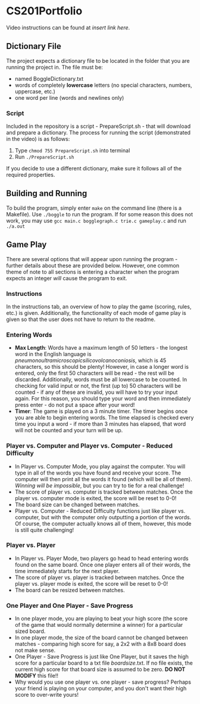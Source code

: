 # CS201Portfolio

Video instructions can be found at *insert link here*.

## Dictionary File
The project expects a dictionary file to be located in the folder that you are running the project in.
The file must be:
  - named BoggleDictionary.txt
  - words of completely **lowercase** letters (no special characters, numbers, uppercase, etc.)
  - one word per line (words and newlines only)

### Script
Included in the repository is a script - PrepareScript.sh - that will download and prepare a dictionary.
The process for running the script (demonstrated in the video) is as follows:
  1. Type `chmod 755 PrepareScript.sh` into terminal
  2. Run `./PrepareScript.sh`

If you decide to use a different dictionary, make sure it follows all of the required properties.

## Building and Running

To build the program, simply enter `make` on the command line (there is a Makefile). Use `./boggle` to run the program.
If for some reason this does not work, you may use `gcc main.c bogglegraph.c trie.c gameplay.c` and run `./a.out`

## Game Play

There are several options that will appear upon running the program - further details about these are provided below.
However, one common theme of note to all sections is entering a character when the program expects an integer
*will* cause the program to exit.

### Instructions
In the instructions tab, an overview of how to play the game (scoring, rules, etc.) is given. Additionally, the functionality
of each mode of game play is given so that the user does not have to return to the readme.

### Entering Words
  - **Max Length**: Words have a maximum length of 50 letters - the longest word in the English language is *pneumonoultramicroscopicsilicovolcanoconiosis*,
    which is 45 characters, so this should be plenty! However, in case a longer word is entered, only the first 50 characters will be read - the rest will be
    discarded. Additionally, words must be all lowercase to be counted. In checking for valid input or not, the first (up to) 50 characters will be counted - if
    any of these are invalid, you will have to try your input again. For this reason, you should type your word and then immediately press enter - do not put a space
    after your word!
  - **Timer**: The game is played on a 3 minute timer. The timer begins once you are able to begin entering words. The time elapsed is checked every time you
    input a word - if more than 3 minutes has elapsed, that word will not be counted and your turn will be up.

### Player vs. Computer and Player vs. Computer - Reduced Difficulty
  - In Player vs. Computer Mode, you play against the computer. You will type in all of the words you have found and receive your score.
    The computer will then print all the words it found (which will be all of them). *Winning will be impossible*, but you can try to tie for a real challenge!
  - The score of player vs. computer is tracked between matches. Once the player vs. computer mode is exited, the score will be reset to 0-0!
  - The board size can be changed between matches.
  - Player vs. Computer - Reduced Difficulty functions just like player vs. computer, but with the computer only outputting a portion of the words. Of course,
    the computer actually knows all of them, however, this mode is still quite challenging!

### Player vs. Player
  - In Player vs. Player Mode, two players go head to head entering words found on the same board. Once one player enters all of their words, the time immediately
    starts for the next player.
  - The score of player vs. player is tracked between matches. Once the player vs. player mode is exited, the score will be reset to 0-0!
  - The board can be resized between matches.

### One Player and One Player - Save Progress
  - In one player mode, you are playing to beat your high score (the score of the game that would normally determine a winner) for a particular sized board.
  - In one player mode, the size of the board cannot be changed between matches - comparing high score for say, a 2x2 with a 8x8 board does not make sense.
  - One Player - Save Progress is just like One Player, but it saves the high score for a particular board to a txt file *boardsize*.txt. If no file exists,
    the current high score for that board size is assumed to be zero. **DO NOT MODIFY** this file!!
  - Why would you use one player vs. one player - save progress? Perhaps your friend is playing on your computer, and you don't want their high score to over-write
    yours!

